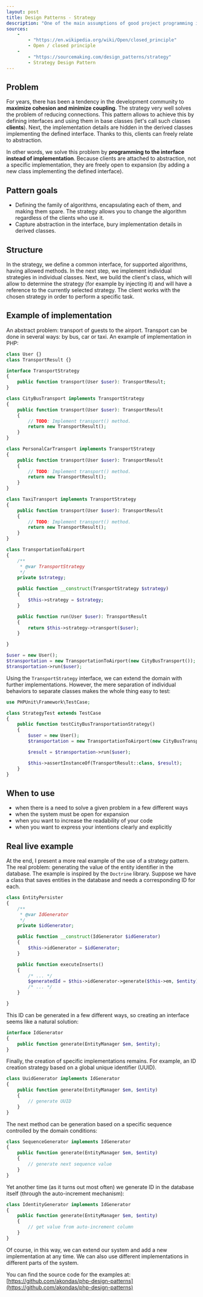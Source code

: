 ```yaml
---
layout: post
title: Design Patterns - Strategy
description: "One of the main assumptions of good project programming is the 'Open/closed principle' principle, which says that classes should be closed for modification, but open to extension. The strategy pattern allows you to easily maintain this standard in your code."
sources:
	-
		- "https://en.wikipedia.org/wiki/Open/closed_principle"
		- Open / closed principle
	-
		- "https://sourcemaking.com/design_patterns/strategy"
		- Strategy Design Pattern
---
```

## Problem

For years, there has been a tendency in the development community to **maximize cohesion and minimize coupling**. The strategy very well solves the problem of reducing connections. This pattern allows to achieve this by defining interfaces and using them in base classes (let's call such classes **clients**). Next, the implementation details are hidden in the derived classes implementing the defined interface. Thanks to this, clients can freely relate to abstraction.

In other words, we solve this problem by **programming to the interface instead of implementation**. Because clients are attached to abstraction, not a specific implementation, they are freely open to expansion (by adding a new class implementing the defined interface).

## Pattern goals

 * Defining the family of algorithms, encapsulating each of them, and making them spare. The strategy allows you to change the algorithm regardless of the clients who use it.
 * Capture abstraction in the interface, bury implementation details in derived classes.

## Structure

In the strategy, we define a common interface, for supported algorithms, having allowed methods. In the next step, we implement individual strategies in individual classes. Next, we build the client's class, which will allow to determine the strategy (for example by injecting it) and will have a reference to the currently selected strategy. The client works with the chosen strategy in order to perform a specific task.

## Example of implementation

An abstract problem: transport of guests to the airport. Transport can be done in several ways: by bus, car or taxi. An example of implementation in PHP:

```php
class User {}
class TransportResult {}

interface TransportStrategy
{
    public function transport(User $user): TransportResult;
}

class CityBusTransport implements TransportStrategy
{
    public function transport(User $user): TransportResult
    {
        // TODO: Implement transport() method.
        return new TransportResult();
    }
}

class PersonalCarTransport implements TransportStrategy
{
    public function transport(User $user): TransportResult
    {
        // TODO: Implement transport() method.
        return new TransportResult();
    }
}

class TaxiTransport implements TransportStrategy
{
    public function transport(User $user): TransportResult
    {
        // TODO: Implement transport() method.
        return new TransportResult();
    }
}

class TransportationToAirport
{
    /**
     * @var TransportStrategy
     */
    private $strategy;

    public function __construct(TransportStrategy $strategy)
    {
        $this->strategy = $strategy;
    }

    public function run(User $user): TransportResult
    {
        return $this->strategy->transport($user);
    }

}

$user = new User();
$transportation = new TransportationToAirport(new CityBusTransport());
$transportation->run($user);
```

Using the `TransportStrategy` interface, we can extend the domain with further implementations. However, the mere separation of individual behaviors to separate classes makes the whole thing easy to test:

```php
use PHPUnit\Framework\TestCase;

class StrategyTest extends TestCase
{
    public function testCityBusTransportationStrategy()
    {
        $user = new User();
        $transportation = new TransportationToAirport(new CityBusTransport());

        $result = $transportation->run($user);

        $this->assertInstanceOf(TransportResult::class, $result);
    }
}
```

## When to use

 * when there is a need to solve a given problem in a few different ways
 * when the system must be open for expansion
 * when you want to increase the readability of your code
 * when you want to express your intentions clearly and explicitly
 
## Real live example

At the end, I present a more real example of the use of a strategy pattern. The real problem: generating the value of the entity identifier in the database. The example is inspired by the `Doctrine` library. Suppose we have a class that saves entities in the database and needs a corresponding ID for each.

```php
class EntityPersister
{
    /**
     * @var IdGenerator
     */
    private $idGenerator;

    public function __construct(IdGenerator $idGenerator)
    {
        $this->idGenerator = $idGenerator;
    }

    public function executeInserts()
    {
        /* ... */
        $generatedId = $this->idGenerator->generate($this->em, $entity);
        /* ... */
    }

}
```

This ID can be generated in a few different ways, so creating an interface seems like a natural solution:

```php
interface IdGenerator
{
    public function generate(EntityManager $em, $entity);
}
```

Finally, the creation of specific implementations remains. For example, an ID creation strategy based on a global unique identifier (UUID).

```php
class UuidGenerator implements IdGenerator
{
    public function generate(EntityManager $em, $entity)
    {
        // generate UUID
    }
}
```

The next method can be generation based on a specific sequence controlled by the domain conditions:

```php
class SequenceGenerator implements IdGenerator
{
    public function generate(EntityManager $em, $entity)
    {
        // generate next sequence value
    }
}
```

Yet another time (as it turns out most often) we generate ID in the database itself (through the auto-increment mechanism):

```php
class IdentityGenerator implements IdGenerator
{
    public function generate(EntityManager $em, $entity)
    {
        // get value from auto-increment column
    }
}
```

Of course, in this way, we can extend our system and add a new implementation at any time. We can also use different implementations in different parts of the system.

You can find the source code for the examples at: [https://github.com/akondas/php-design-patterns](https://github.com/akondas/php-design-patterns)
